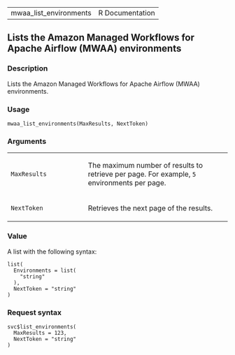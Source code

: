 <table style="width: 100%;">
<tbody>
<tr class="odd">
<td>mwaa_list_environments</td>
<td style="text-align: right;">R Documentation</td>
</tr>
</tbody>
</table>

## Lists the Amazon Managed Workflows for Apache Airflow (MWAA) environments

### Description

Lists the Amazon Managed Workflows for Apache Airflow (MWAA)
environments.

### Usage

    mwaa_list_environments(MaxResults, NextToken)

### Arguments

<table>
<colgroup>
<col style="width: 35%" />
<col style="width: 65%" />
</colgroup>
<tbody>
<tr class="odd">
<td><code
id="mwaa_list_environments_:_MaxResults">MaxResults</code></td>
<td><p>The maximum number of results to retrieve per page. For example,
<code>5</code> environments per page.</p></td>
</tr>
<tr class="even">
<td><code id="mwaa_list_environments_:_NextToken">NextToken</code></td>
<td><p>Retrieves the next page of the results.</p></td>
</tr>
</tbody>
</table>

### Value

A list with the following syntax:

    list(
      Environments = list(
        "string"
      ),
      NextToken = "string"
    )

### Request syntax

    svc$list_environments(
      MaxResults = 123,
      NextToken = "string"
    )
